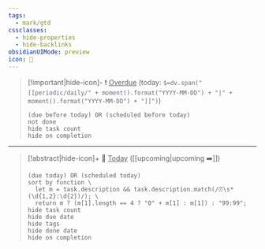 ```yaml
---
tags:
  - mark/gtd
cssclasses:
  - hide-properties
  - hide-backlinks
obsidianUIMode: preview
icon: 📅
---
```


> [!important|hide-icon]- ❗ <u>Overdue</u> (<font color="#646a73">today: `$=dv.span("[[periodic/daily/" + moment().format("YYYY-MM-DD") + "|" + moment().format("YYYY-MM-DD") + "]]")`)</font>
> ```tasks
> (due before today) OR (scheduled before today)
> not done
> hide task count
> hide on completion
> ```

___

> [!abstract|hide-icon]+ 📅 <u>Today</u> ([[upcoming|upcoming ➡️]])
> ```tasks
> (due today) OR (scheduled today)
> sort by function \
>   let m = task.description && task.description.match(/⏰\s*(\d{1,2}:\d{2})/); \
>   return m ? (m[1].length == 4 ? "0" + m[1] : m[1]) : "99:99";
> hide task count
> hide due date
> hide tags
> hide done date
> hide on completion
> ```
